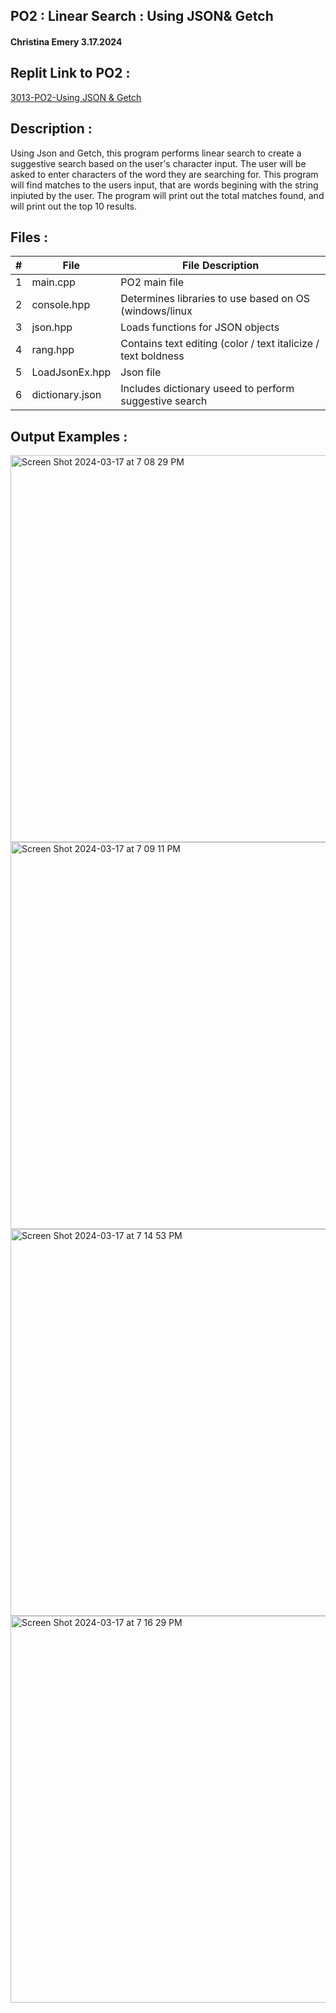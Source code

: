 ## PO2 : Linear Search : Using JSON& Getch
#### Christina Emery 3.17.2024

## Replit Link to PO2 :
[3013-PO2-Using JSON & Getch](https://replit.com/@zristina/3013-P02-Using-JSON-and-Getch)
## Description :
 Using Json and Getch, this program performs linear search to create a suggestive search based on the user's character input. The user will be asked to enter characters of the word they are searching for. This program will find matches to the users input, that are words begining with the string inpiuted by the user. The program will print out the total matches found, and will print out the top 10 results.

 ## Files :
 
|   #   | File               | File Description       |
| :---: | ------------------ | ---------------------- |
|   1   | main.cpp           | PO2 main file          |
|   2   | console.hpp        | Determines libraries to use based on OS (windows/linux  |
|   3   | json.hpp           | Loads functions for JSON objects       |
|   4   | rang.hpp           | Contains text editing (color / text italicize / text boldness  |
|   5   | LoadJsonEx.hpp     | Json file |
|   6   | dictionary.json    | Includes dictionary useed to perform suggestive search |


## Output Examples :
<img width="619" alt="Screen Shot 2024-03-17 at 7 08 29 PM" src="https://github.com/zristina/3013-Algorithms/assets/157079380/7340121f-853b-43df-8d27-43d9297532ef">
<img width="619" alt="Screen Shot 2024-03-17 at 7 09 11 PM" src="https://github.com/zristina/3013-Algorithms/assets/157079380/50a58431-ddac-46c0-b374-b80455521877">
<img width="619" alt="Screen Shot 2024-03-17 at 7 14 53 PM" src="https://github.com/zristina/3013-Algorithms/assets/157079380/dc35619a-297a-431a-9db3-b517dfad4be9">
<img width="619" alt="Screen Shot 2024-03-17 at 7 16 29 PM" src="https://github.com/zristina/3013-Algorithms/assets/157079380/126b3cf0-bce8-41e2-9d83-fb6235d2286d">


